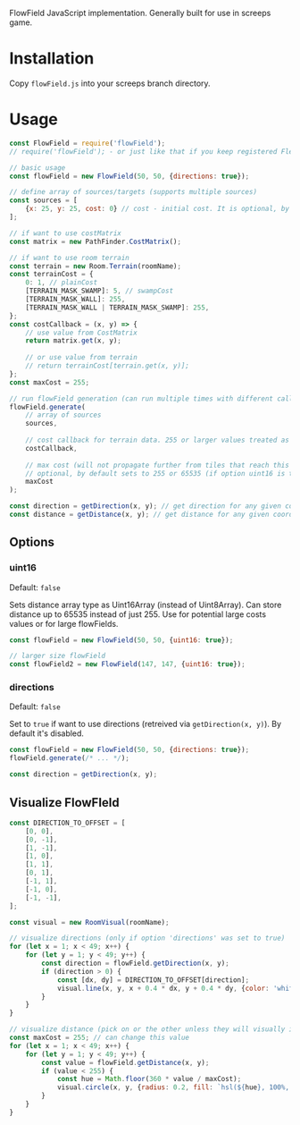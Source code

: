 FlowField JavaScript implementation. Generally built for use in screeps game.

# Installation

Copy `flowField.js` into your screeps branch directory.

# Usage

```js
const FlowField = require('flowField');
// require('flowField'); - or just like that if you keep registered FlewField class as global

// basic usage
const flowField = new FlowField(50, 50, {directions: true});

// define array of sources/targets (supports multiple sources)
const sources = [
	{x: 25, y: 25, cost: 0} // cost - initial cost. It is optional, by default will be 0
];

// if want to use costMatrix
const matrix = new PathFinder.CostMatrix();

// if want to use room terrain
const terrain = new Room.Terrain(roomName);
const terrainCost = {
	0: 1, // plainCost
	[TERRAIN_MASK_SWAMP]: 5, // swampCost
	[TERRAIN_MASK_WALL]: 255,
	[TERRAIN_MASK_WALL | TERRAIN_MASK_SWAMP]: 255,
};
const costCallback = (x, y) => {
	// use value from CostMatrix
	return matrix.get(x, y);
	
	// or use value from terrain
	// return terrainCost[terrain.get(x, y)];
};
const maxCost = 255;

// run flowField generation (can run multiple times with different callbacks and sources. data will be cleared before run)
flowField.generate(
	// array of sources
	sources,
	
	// cost callback for terrain data. 255 or larger values treated as unpathable
	costCallback,
	
	// max cost (will not propagate further from tiles that reach this cost or higher).
	// optional, by default sets to 255 or 65535 (if option uint16 is true)
	maxCost
);

const direction = getDirection(x, y); // get direction for any given coords (if directions option set to true)
const distance = getDistance(x, y); // get distance for any given coords
```

## Options

### uint16

Default: `false`

Sets distance array type as Uint16Array (instead of Uint8Array). Can store distance up to 65535 instead of just 255. Use for potential large costs values or for large flowFields.

```js
const flowField = new FlowField(50, 50, {uint16: true});

// larger size flowField
const flowField2 = new FlowField(147, 147, {uint16: true});
```

### directions

Default: `false`

Set to `true` if want to use directions (retreived via `getDirection(x, y)`). By default it's disabled.

```js
const flowField = new FlowField(50, 50, {directions: true});
flowField.generate(/* ... */);

const direction = getDirection(x, y);
```

## Visualize FlowFIeld

```js
const DIRECTION_TO_OFFSET = [
	[0, 0],
	[0, -1],
	[1, -1],
	[1, 0],
	[1, 1],
	[0, 1],
	[-1, 1],
	[-1, 0],
	[-1, -1],
];

const visual = new RoomVisual(roomName);

// visualize directions (only if option 'directions' was set to true)
for (let x = 1; x < 49; x++) {
	for (let y = 1; y < 49; y++) {
		const direction = flowField.getDirection(x, y);
		if (direction > 0) {
			const [dx, dy] = DIRECTION_TO_OFFSET[direction];
			visual.line(x, y, x + 0.4 * dx, y + 0.4 * dy, {color: 'white', width: 0.1, opacity: 0.6});
		}
	}
}

// visualize distance (pick on or the other unless they will visually interfere)
const maxCost = 255; // can change this value
for (let x = 1; x < 49; x++) {
	for (let y = 1; y < 49; y++) {
		const value = flowField.getDistance(x, y);
		if (value < 255) {
			const hue = Math.floor(360 * value / maxCost);
			visual.circle(x, y, {radius: 0.2, fill: `hsl(${hue}, 100%, 50%)`, opacity: 0.6});
		}
	}
}
```
